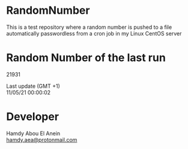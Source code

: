 # RandomNumber    
This is a test repository where a random number is pushed to a file automatically passwordless from a cron job in my Linux CentOS server    
# Random Number of the last run   
21931
      
Last update (GMT +1)    
11/05/21 00:00:02
# Developer    
Hamdy Abou El Anein   
hamdy.aea@protonmail.com
